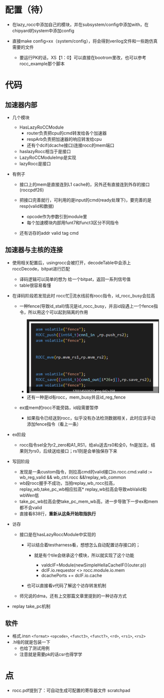 # 配置（待）

* 在lazy_rocc中添加自己的模块，并在subsystem/config中添加with，在chipyard的system中添加config
* 直接make config=xx（system/config），将会得到verilog文件和一些跑仿真需要的文件

  * 要运行PK的话，XS【1：0】可以直接在bootrom里改，也可以参考rocc_example那个脚本

# 代码

## 加速器内部

* 几个模块

  * HasLazyRoCCModule
    * router负责把cpu的cmd转发给各个加速器
    * respArb负责把加速器的响应转发给cpu
    * 还有个dcif(dcache接口)连接rocc的mem端口
  * haslazyRocc相当于是接口
  * LazyRoCCModuleImp是实现
  * lazyRocc是接口
* 有例子

  * 接口上的mem是直接连到L1 cache的，另外还有直接连到外存的接口(roccpdf26)
  * 把接口完善就行，可利用的是input的cmd(ready处理下)，要完善的是resp(valid和数据)

    * opcode作为参数引到module里
    * 每个加速模块内部用funt7和funct3区分不同指令
  * 还有访存的addr valid tag cmd

## 加速器与主核的连接

* 使用相关配置后，usingrocc会被打开，decodeTable中会添上roccDecode，bitpat进行匹配

  * 译码逻辑可以简单的想为 给一个bitpat，返回一系列信号值
  * table很容易看懂
* 在译码阶段若发现此时 rocc忙||流水线前有rocc指令，id_rocc_busy会拉高

  * 一种fence(导致id_stall)情况是id_rocc_busy，并且id段遇上一个fence指令，所以用这个可以起到隔离的作用

    * ![1703246613490](image/rockie/1703246613490.png)
    * 还有一种是id有rocc，mem_busy并且id_reg_fence
  * ex或mem的rocc不能旁路，id段需要暂停

    * 如果指令已经送到rocc，似乎没有办法检测数据相关，此时应该手动添加fence指令（看上一条）
* ex阶段

  * rocc指令sel全为r2_zero和A1_RS1，给alu送去rs0和全0，fn是加法，结果则为rs0，后续送给接口；rs1则是会单独保存下来
* 写回阶段

  * 发现是一条custom指令，则拉高cmd的valid接口io.rocc.cmd.valid := wb_reg_valid && wb_ctrl.rocc &&!replay_wb_common
  * wb段rocc握手不成功，当拍replay_wb_rocc拉高，replay_wb,take_pc_wb相应拉高* replay_wb拉高会导致wbValid和wbWen低
  * take_pc_wb拉高会使take_pc_mem_wb高，进一步导致下一步ex和mem都不会valid
  * 直接看838行，**重新从这条开始取指执行**
* 访存

  * 接口是在hasLazyRoccModule中实现的
    * 可以结合着testharness看，想想怎么自动配置访存接口的；

      * 就是有个tile会继承这个模块，所以就实现了这个功能

        * valdcIF=Module(newSimpleHellaCacheIF()(outer.p))
        * dcIF.io.requestor <> rocc.module.io.mem
        * dcachePorts += dcIF.io.cache
    * 也可以直接看v代码了解这个访存转发机制
  * 师兄说的dma，还有上交那篇文章里提到的一种访存方式
* replay take_pc机制

## 软件

* 格式.insn `<format>` `<opcode>`, `<funct3>`, `<funct7>`, `<rd>`, `<rs1>`, `<rs2>`
* .h啥的就是包装一下
  * 也给了测试用例
  * 注意就是需要pk的话csr也得学学

# 点

* rocc.pdf提到了：可自动生成可配置的寄存器文件  scratchpad
